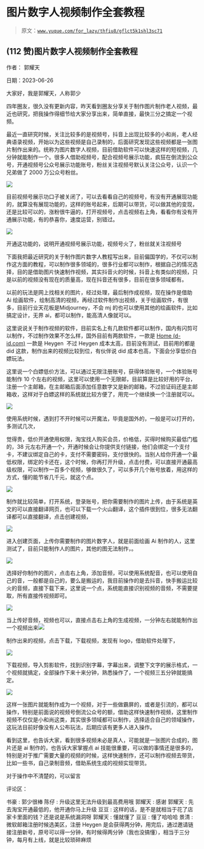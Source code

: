# 图片数字人视频制作全套教程

> 原文：[`www.yuque.com/for_lazy/thfiu8/gflct5k1shl3sc71`](https://www.yuque.com/for_lazy/thfiu8/gflct5k1shl3sc71)



## (112 赞)图片数字人视频制作全套教程 

作者： 郭耀天 

日期：2023-06-26 

大家好，我是郭耀天，人称郭少 

四年圈友，很久没有更新内容，昨天看到圈友分享关于制作图片制作老人视频，最近也研究，把我操作得细节给大家分享出来，简单直接，最快三分之搞定一个视频。 

最近一直研究时候，关注比较多的是视频号，抖音上出现比较多的小和尚，老人经典语录视频，开始以为这些视频是自己录制的，后面研究发现这些视频都是一张图片制作出来的。统称为图片数字人视频，目前借助软件可以快速这样的短视频，几分钟就能制作一个。很多人借助视频号，配合视频号展示功能，疯狂在倒流到公众号，开通视频号公众号展示功能账号，粉丝关注视频号默认关注公众号，认识一个兄弟做了 2000 万公众号粉丝。 

![](img/4333f0d8d8387fd9d7f769219bfa00d9.png)  

目前视频号展示功口子被关闭了，可以去看看自己的视频号，有没有开通展现功能的，就算没有展现功能的，这样的账号起来，后期可以带货，可以做其他的变现，还是比较可以的，涨粉很牛逼的，打开视频号，点击视频右上角，看看你有没有开通展示功能，有的恭喜你，速度运营，别错过。 

![](img/2003d08f9642ea9b988f0cb1ff9de12d.png)  

开通这功能的，说明开通视频号展示功能，视频号火了，粉丝就关注视频号 

下面我把最近研究的关于制作图片数字人教程写出来，目前偏国学的，不仅可以制作这方面的教程，可以制作很多领域的，很多行业都可以制作，根据自己的情况选择，目的是借助图片快速制作视频，其实抖音火的时候，抖音上有类似的视频，只是以前的视频没有现在的质量高，现在抖音还有很多，目前在很多领域都有。 

以前的玩法是网上找相关的图片，经过处理，最后制作成视频，现在操作是借助 Ai 绘画软件，绘制高清的视频，再经过软件制作出视频，关于绘画软件，有很多，目前行业天花板是Midjourney，不会 mj 的也可以使用其他的绘画软件，比如搞定设计，无界 ai，都可以制作，能高清人像就可以。 

这里说说关于制作视频的软件，目前实名上有几款软件都可以制作，国内有闪剪可以制作，不过制作效果不怎么样，国外目前有两款软件，一款是 [Home (](https://studio.d-id.com/)[d-id.com](http://d-id.com/)[)](https://studio.d-id.com/) 一款是 Heygen  不过 Heygen 成本太高，目前没有测试，目前用的都是 did 这款，制作出来的视频比较到位，有伙伴说 did 成本也高，下面会分享低价白嫖玩法。 

这里说一个白嫖低价方法，可以通过无限注册账号，获得体验账号，一个体验账号能制作 10 个左右的视频，这里可以使用一个无限邮，目前算是比较好用的平台，注册一个主邮箱，在主邮箱后面添加任意数字又是新的邮箱，不过验证码还是主邮箱收，这样对于白嫖这样的系统就比较方便了，用完一个继续换一个注册就可以。 

![](img/71d29cafe88ce0775f5c5e16f36271e3.png)  

使用系统时候，遇到打不开时候可以开魔法，毕竟是国外的，一般是可以打开的，多测试几次， 

觉得贵，低价开通使用权限，淘宝找人购买会员，价格低，买得时候购买最低门槛的，38 元左右开通一个，开通时候会让你提供支付链接，他们会绑定一个支付卡，不建议绑定自己的卡，支付不需要密码，支付很快的。当别人给你开通一个最低权限，绑定的卡还在，这个时候，你再打开升级，点击付费，可以直接开通最高级权限，可以制作一百多个视频，够做很久了，可以多开几个账号放着，用这样的方式，懂的能节省几千元，就这个点。 

![](img/a394a5719be8d48cb97496135b8a84e3.png)  

制作就比较简单，打开系统，登录账号，把你需要制作的图片上传，由于系统是英文的可以直接翻译网页，也可以下载一个火山翻译，这个插件很到位，很多无法翻译都可以直接翻译，点击创建视频， 

![](img/00ed852a9013349795ba45f8960cfec0.png)  

进入创建页面，上传你需要制作的图片数字人，就是前面绘画 Ai 制作的人，这里测试了，目前只能制作人的图片，其他的图无法制作，。 

![](img/6e70c5cd5307aedcdb4e2238cfeb1597.png)  

选择好你制作的图片，点击右上角，添加音频，可以使用系统配音，也可以使用自己的音，一般都是自己的，要么是搬运的，我目前操作的是去抖音，快手搬运比较火的音频，直接下载下来，这里说一个点，系统能直接识别视频的音频，不需要提取，所有直接传视频即可。 

![](img/6ee34f9ef2a7c54259e31df84296e044.png)  

当上传好音频，视频也可以，直接点击右上角的生成视频，一分钟左右就能制作出一个视频出来![](img/9f82ed6e2b3d7c0a720712c4d52f7385.png)  

制作出来的视频，点击下载，下载视频，发现有 logo，借助软件处理下， 

![](img/d3c6fa50ca28dd55c9aaa88f8a2b1a2b.png)  

下载视频，导入剪影软件，找到识别字幕，字幕出来，调整下文字的展示格式，一个视频就搞定，全部操作下来十来分钟，熟悉操作了，一个视频三五分钟就能搞定。 

![](img/fbd105b56e8bd6c2e5b2d27d0e8b9ae2.png)  

这样一张图片就能制作成为一个视频，对于一些做霸屏的，或者是引流的，都可以操作，特别是前面说的视频号倒流公众号的额，借助这样快速制作视频，这里制作视频不仅仅是小和尚这类，其实很多领域都可以制作，选择适合自己的领域操作，这玩法目前好像没有人公布玩法，后期应该有更多人进入操作。 

看到这里，也告诉大家，看到很多视频未必是真人，可能就是一张图片合成的，图片还是 ai 制作的，也告诉大家掌握点 ai 技能很重要，可以做的事情还是很多的，特别是对于推广需要大量的视频的时候，这样快速制作，还可以制作视频去带货，比如一些书，自己录制音频，借助系统生成的视频实现带货。 

对于操作中不清楚的，可以留言 

评论区： 

书豪 : 郭少很棒 陈仔 : 升级这里无法升级到最高费用哦 郭耀天 : 感谢 郭耀天 : 先去淘宝开通最低的，他开通你马上升级 豆豆 : 这样的话，是不是就相当于花了店家卡里面的钱？还是说是系统漏洞呀 郭耀天 : 懂就懂了 豆豆 : 懂了哈哈哈 景清 : 微软邮箱注册时候选美区，注册 Heygen 是会获得两分钟，用完后，通过邀请链接注册新号，原号可以得一分钟，有时候得两分钟（我也没搞懂），相当于三分钟，每月有上线，就是比较琐碎麻烦